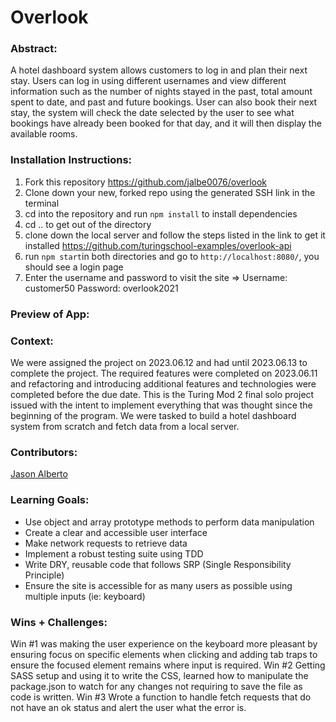 # Overlook

### Abstract:
[//]: <> (Briefly describe what you built and its features. What problem is the app solving? How does this application solve that problem?)
A hotel dashboard system allows customers to log in and plan their next stay. Users can log in using different usernames and view different information such as the number of nights stayed in the past, total amount spent to date, and past and future bookings. User can also book their next stay, the system will check the date selected by the user to see what bookings have already been booked for that day, and it will then display the available rooms.

### Installation Instructions:
[//]: <> (What steps does a person have to take to get your app cloned down and running?)
1. Fork this repository https://github.com/jalbe0076/overlook 
1. Clone down your new, forked repo using the generated SSH link in the terminal
1. cd into the repository and run `npm install` to install dependencies
1. cd .. to get out of the directory
1. clone down the local server and follow the steps listed in the link to get it installed https://github.com/turingschool-examples/overlook-api 
1. run `npm start`in both directories and go to `http://localhost:8080/`, you should see a login page
1. Enter the username and password to visit the site => Username: customer50 Password: overlook2021

### Preview of App:
[//]: <> (Provide ONE gif or screenshot of your application - choose the "coolest" piece of functionality to show off.)



### Context:
[//]: <> (Give some context for the project here. How long did you have to work on it? How far into the Turing program are you?)

We were assigned the project on 2023.06.12 and had until 2023.06.13 to complete the project. The required features were completed on 2023.06.11 and refactoring and introducing additional features and technologies were completed before the due date. This is the Turing Mod 2 final solo project issued with the intent to implement everything that was thought since the beginning of the program. We were tasked to build a hotel dashboard system from scratch and fetch data from a local server. 

### Contributors:
[//]: <> (Who worked on this application? Link to their GitHubs.)

[Jason Alberto](https://github.com/jalbe0076)

### Learning Goals:
[//]: <> (What were the learning goals of this project? What tech did you work with?)
- Use object and array prototype methods to perform data manipulation
- Create a clear and accessible user interface
- Make network requests to retrieve data
- Implement a robust testing suite using TDD
- Write DRY, reusable code that follows SRP (Single Responsibility Principle)
- Ensure the site is accessible for as many users as possible using multiple inputs (ie: keyboard)

### Wins + Challenges:
[//]: <> (What are 2-3 wins you have from this project? What were some challenges you faced - and how did you get over them?)
Win #1 was making the user experience on the keyboard more pleasant by ensuring focus on specific elements when clicking and adding tab traps to ensure the focused element remains where input is required. 
Win #2 Getting SASS setup and using it to write the CSS, learned how to manipulate the package.json to watch for any changes not requiring to save the file as code is written. 
Win #3 Wrote a function to handle fetch requests that do not have an ok status and alert the user what the error is. 
